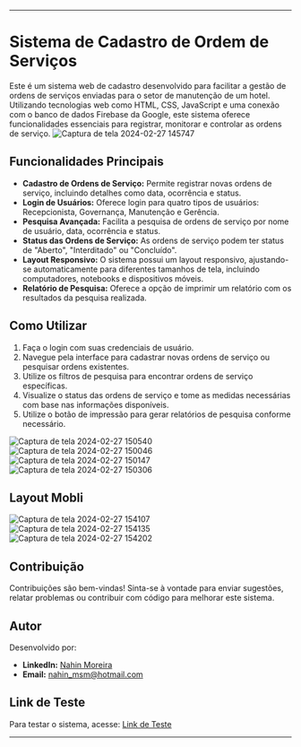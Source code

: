 ---

# Sistema de Cadastro de Ordem de Serviços

Este é um sistema web de cadastro desenvolvido para facilitar a gestão de ordens de serviços enviadas para o setor de manutenção de um hotel. Utilizando tecnologias web como HTML, CSS, JavaScript e uma conexão com o banco de dados Firebase da Google, este sistema oferece funcionalidades essenciais para registrar, monitorar e controlar as ordens de serviço.
![Captura de tela 2024-02-27 145747](https://github.com/nahinMSM/Prints/assets/114688796/ed99cedd-f457-4a10-9c12-21b6bd990c8f)

## Funcionalidades Principais

- **Cadastro de Ordens de Serviço:** Permite registrar novas ordens de serviço, incluindo detalhes como data, ocorrência e status.
- **Login de Usuários:** Oferece login para quatro tipos de usuários: Recepcionista, Governança, Manutenção e Gerência.
- **Pesquisa Avançada:** Facilita a pesquisa de ordens de serviço por nome de usuário, data, ocorrência e status.
- **Status das Ordens de Serviço:** As ordens de serviço podem ter status de "Aberto", "Interditado" ou "Concluído".
- **Layout Responsivo:** O sistema possui um layout responsivo, ajustando-se automaticamente para diferentes tamanhos de tela, incluindo computadores, notebooks e dispositivos móveis.
- **Relatório de Pesquisa:** Oferece a opção de imprimir um relatório com os resultados da pesquisa realizada.

## Como Utilizar

1. Faça o login com suas credenciais de usuário.
2. Navegue pela interface para cadastrar novas ordens de serviço ou pesquisar ordens existentes.
3. Utilize os filtros de pesquisa para encontrar ordens de serviço específicas.
4. Visualize o status das ordens de serviço e tome as medidas necessárias com base nas informações disponíveis.
5. Utilize o botão de impressão para gerar relatórios de pesquisa conforme necessário.

![Captura de tela 2024-02-27 150540](https://github.com/nahinMSM/Prints/assets/114688796/c975a723-33ed-4bdc-8ec7-7572a7ad86a4)
![Captura de tela 2024-02-27 150046](https://github.com/nahinMSM/Prints/assets/114688796/c57fba3f-dbdf-404b-879e-4261ba8c5e17)
![Captura de tela 2024-02-27 150147](https://github.com/nahinMSM/Prints/assets/114688796/c2096dc2-8433-44de-b78a-04840524d3bf)
![Captura de tela 2024-02-27 150306](https://github.com/nahinMSM/Prints/assets/114688796/361e81b0-9639-4ced-b8bf-f5219075108f)

## Layout Mobli

![Captura de tela 2024-02-27 154107](https://github.com/nahinMSM/Prints/assets/114688796/3665f0e2-eec7-4bb5-b214-f15436914653)
![Captura de tela 2024-02-27 154135](https://github.com/nahinMSM/Prints/assets/114688796/4e429208-1f2e-4460-8ca9-098364f46ea6)
![Captura de tela 2024-02-27 154202](https://github.com/nahinMSM/Prints/assets/114688796/1c048bf0-8fd0-4b78-b92e-ce528e1593c2)

## Contribuição

Contribuições são bem-vindas! Sinta-se à vontade para enviar sugestões, relatar problemas ou contribuir com código para melhorar este sistema.

## Autor

Desenvolvido por:
- **LinkedIn:** [Nahin Moreira](https://www.linkedin.com/in/nahin-moreira-752b9a246/)
- **Email:** nahin_msm@hotmail.com

## Link de Teste

Para testar o sistema, acesse: [Link de Teste](https://cadastraservico.netlify.app/)

---